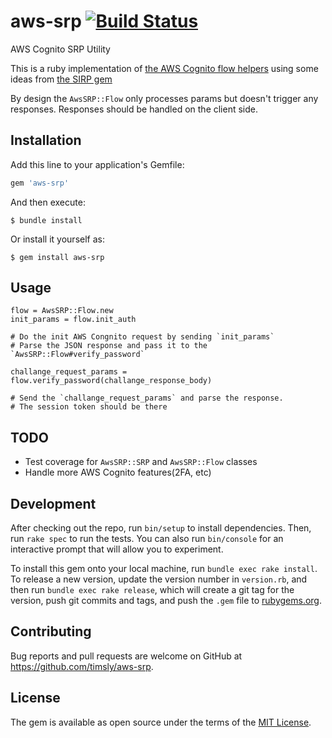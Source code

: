 # aws-srp [![Build Status](https://travis-ci.org/timsly/aws-srp.svg?branch=master)](https://travis-ci.org/timsly/aws-srp)

AWS Cognito SRP Utility

This is a ruby implementation of [the AWS Cognito flow helpers](https://github.com/aws-amplify/amplify-js/blob/main/packages/amazon-cognito-identity-js/src/AuthenticationHelper.js)
using some ideas from [the SIRP gem](https://github.com/grempe/sirp)

By design the `AwsSRP::Flow` only processes params but doesn't trigger any responses.
Responses should be handled on the client side.

## Installation

Add this line to your application's Gemfile:

```ruby
gem 'aws-srp'
```

And then execute:

    $ bundle install

Or install it yourself as:

    $ gem install aws-srp

## Usage

    flow = AwsSRP::Flow.new
    init_params = flow.init_auth

    # Do the init AWS Congnito request by sending `init_params`
    # Parse the JSON response and pass it to the `AwsSRP::Flow#verify_password`

    challange_request_params = flow.verify_password(challange_response_body)

    # Send the `challange_request_params` and parse the response.
    # The session token should be there

## TODO

- Test coverage for `AwsSRP::SRP` and `AwsSRP::Flow` classes
- Handle more AWS Cognito features(2FA, etc)

## Development

After checking out the repo, run `bin/setup` to install dependencies. Then, run `rake spec` to run the tests. You can also run `bin/console` for an interactive prompt that will allow you to experiment.

To install this gem onto your local machine, run `bundle exec rake install`. To release a new version, update the version number in `version.rb`, and then run `bundle exec rake release`, which will create a git tag for the version, push git commits and tags, and push the `.gem` file to [rubygems.org](https://rubygems.org).

## Contributing

Bug reports and pull requests are welcome on GitHub at https://github.com/timsly/aws-srp.


## License

The gem is available as open source under the terms of the [MIT License](https://opensource.org/licenses/MIT).
